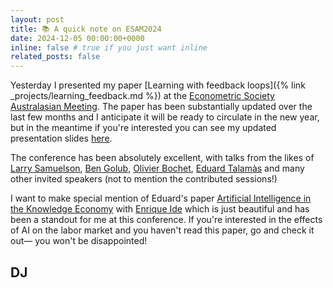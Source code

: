 ```yaml
---
layout: post
title: 📚 A quick note on ESAM2024
date: 2024-12-05 00:00:00+0000
inline: false # true if you just want inline
related_posts: false
---
```


Yesterday I presented my paper [Learning with feedback loops]({% link _projects/learning_feedback.md %}) at the [Econometric Society Australasian Meeting](https://esam2024.org/). The paper has been substantially updated over the last few months and I anticipate it will be ready to circulate in the new year, but in the meantime if you're interested you can see my updated presentation slides [here](/assets/pdf/LWFL_DJ_Dec24).

The conference has been absolutely excellent, with talks from the likes of [Larry Samuelson](https://sites.google.com/site/larryatyale/), [Ben Golub](https://bengolub.net/), [Olivier Bochet](https://sites.google.com/site/obochet2/), [Eduard Talamàs](https://www.eduardtalamas.com/) and many other invited speakers (not to mention the contributed sessions!)

I want to make special mention of Eduard's paper [Artificial Intelligence in the Knowledge Economy](https://www.dropbox.com/scl/fi/bqez6vlhd82t3c9gr7ies/Ide-Talamas.pdf?rlkey=c5qxx2ps444b1ddv25pvsww5q&e=1&st=ie1rbtmu&dl=0) with [Enrique Ide](https://www.enriqueide.com/) which is just beautiful and has been a standout for me at this conference. If you're interested in the effects of AI on the labor market and you haven't read this paper, go and check it out— you won't be disappointed!

DJ
---
